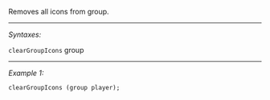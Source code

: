 Removes all icons from group.


---
*Syntaxes:*

`clearGroupIcons`  group

---
*Example 1:*

```sqf
clearGroupIcons (group player);
```